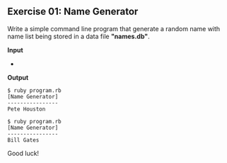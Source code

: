 ## Exercise 01: Name Generator

Write a simple command line program that generate a random name with name list being stored in a data file **"names.db"**.

**Input**

-

**Output**

```
$ ruby program.rb
[Name Generator]
----------------
Pete Houston

$ ruby program.rb
[Name Generator]
----------------
Bill Gates
```

Good luck!
